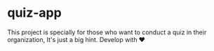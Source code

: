 # quiz-app
This project is specially for those who want to conduct a quiz in their organization, It's just a big hint. Develop with ❤️ 
